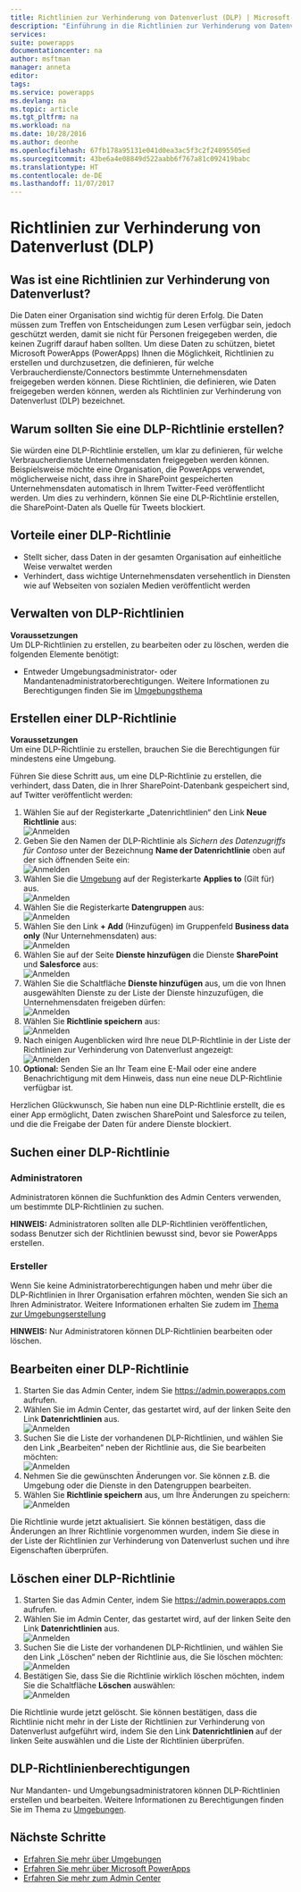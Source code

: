 ```yaml
---
title: Richtlinien zur Verhinderung von Datenverlust (DLP) | Microsoft-Dokumentation
description: "Einführung in die Richtlinien zur Verhinderung von Datenverlust für Microsoft PowerApps."
services: 
suite: powerapps
documentationcenter: na
author: msftman
manager: anneta
editor: 
tags: 
ms.service: powerapps
ms.devlang: na
ms.topic: article
ms.tgt_pltfrm: na
ms.workload: na
ms.date: 10/28/2016
ms.author: deonhe
ms.openlocfilehash: 67fb178a95131e041d0ea3ac5f3c2f24095505ed
ms.sourcegitcommit: 43be6a4e08849d522aabb6f767a81c092419babc
ms.translationtype: HT
ms.contentlocale: de-DE
ms.lasthandoff: 11/07/2017
---
```

# <a name="data-loss-prevention-dlp-policies"></a>Richtlinien zur Verhinderung von Datenverlust (DLP)
## <a name="what-is-a-data-loss-prevention-policy"></a>Was ist eine Richtlinien zur Verhinderung von Datenverlust?
Die Daten einer Organisation sind wichtig für deren Erfolg. Die Daten müssen zum Treffen von Entscheidungen zum Lesen verfügbar sein, jedoch geschützt werden, damit sie nicht für Personen freigegeben werden, die keinen Zugriff darauf haben sollten. Um diese Daten zu schützen, bietet Microsoft PowerApps (PowerApps) Ihnen die Möglichkeit, Richtlinien zu erstellen und durchzusetzen, die definieren, für welche Verbraucherdienste/Connectors bestimmte Unternehmensdaten freigegeben werden können. Diese Richtlinien, die definieren, wie Daten freigegeben werden können, werden als Richtlinien zur Verhinderung von Datenverlust (DLP) bezeichnet.  

## <a name="why-create-a-dlp-policy"></a>Warum sollten Sie eine DLP-Richtlinie erstellen?
Sie würden eine DLP-Richtlinie erstellen, um klar zu definieren, für welche Verbraucherdienste Unternehmensdaten freigegeben werden können. Beispielsweise möchte eine Organisation, die PowerApps verwendet, möglicherweise nicht, dass ihre in SharePoint gespeicherten Unternehmensdaten automatisch in Ihrem Twitter-Feed veröffentlicht werden. Um dies zu verhindern, können Sie eine DLP-Richtlinie erstellen, die SharePoint-Daten als Quelle für Tweets blockiert.

## <a name="benefits-of-a-dlp-policy"></a>Vorteile einer DLP-Richtlinie
* Stellt sicher, dass Daten in der gesamten Organisation auf einheitliche Weise verwaltet werden  
* Verhindert, dass wichtige Unternehmensdaten versehentlich in Diensten wie auf Webseiten von sozialen Medien veröffentlicht werden   

## <a name="managing-dlp-policies"></a>Verwalten von DLP-Richtlinien
**Voraussetzungen**  
Um DLP-Richtlinien zu erstellen, zu bearbeiten oder zu löschen, werden die folgenden Elemente benötigt:

* Entweder Umgebungsadministrator- oder Mandantenadministratorberechtigungen. Weitere Informationen zu Berechtigungen finden Sie im [Umgebungsthema](environments-administration.md)

## <a name="create-a-dlp-policy"></a>Erstellen einer DLP-Richtlinie
**Voraussetzungen**  
Um eine DLP-Richtlinie zu erstellen, brauchen Sie die Berechtigungen für mindestens eine Umgebung.  

Führen Sie diese Schritt aus, um eine DLP-Richtlinie zu erstellen, die verhindert, dass Daten, die in Ihrer SharePoint-Datenbank gespeichert sind, auf Twitter veröffentlicht werden:  

1. Wählen Sie auf der Registerkarte „Datenrichtlinien“ den Link **Neue Richtlinie** aus:  
   ![Anmelden](./media/prevent-data-loss/create-policy-1.png)    
2. Geben Sie den Namen der DLP-Richtlinie als *Sichern des Datenzugriffs für Contoso* unter der Bezeichnung **Name der Datenrichtlinie** oben auf der sich öffnenden Seite ein:   
   ![Anmelden](./media/prevent-data-loss/create-policy-2.png)  
3. Wählen Sie die [Umgebung](environments-administration.md) auf der Registerkarte **Applies to** (Gilt für) aus.  
   ![Anmelden](./media/prevent-data-loss/create-policy-3.png)  
4. Wählen Sie die Registerkarte **Datengruppen** aus:  
   ![Anmelden](./media/prevent-data-loss/create-policy-4.png)  
5. Wählen Sie den Link **+ Add** (Hinzufügen) im Gruppenfeld **Business data only** (Nur Unternehmensdaten) aus:    
   ![Anmelden](./media/prevent-data-loss/create-policy-5.png)  
6. Wählen Sie auf der Seite **Dienste hinzufügen** die Dienste **SharePoint** und **Salesforce** aus:  
   ![Anmelden](./media/prevent-data-loss/create-policy-6.png)  
7. Wählen Sie die Schaltfläche **Dienste hinzufügen** aus, um die von Ihnen ausgewählten Dienste zu der Liste der Dienste hinzuzufügen, die Unternehmensdaten freigeben dürfen:    
   ![Anmelden](./media/prevent-data-loss/create-policy-7.png)  
8. Wählen Sie **Richtlinie speichern** aus:  
   ![Anmelden](./media/prevent-data-loss/create-policy-8.png)  
9. Nach einigen Augenblicken wird Ihre neue DLP-Richtlinie in der Liste der Richtlinien zur Verhinderung von Datenverlust angezeigt:  
   ![Anmelden](./media/prevent-data-loss/create-policy-9.png)  
10. **Optional:** Senden Sie an Ihr Team eine E-Mail oder eine andere Benachrichtigung mit dem Hinweis, dass nun eine neue DLP-Richtlinie verfügbar ist.

Herzlichen Glückwunsch, Sie haben nun eine DLP-Richtlinie erstellt, die es einer App ermöglicht, Daten zwischen SharePoint und Salesforce zu teilen, und die die Freigabe der Daten für andere Dienste blockiert.  

## <a name="find-a-dlp-policy"></a>Suchen einer DLP-Richtlinie
### <a name="admins"></a>Administratoren
Administratoren können die Suchfunktion des Admin Centers verwenden, um bestimmte DLP-Richtlinien zu suchen.  

**HINWEIS:** Administratoren sollten alle DLP-Richtlinien veröffentlichen, sodass Benutzer sich der Richtlinien bewusst sind, bevor sie PowerApps erstellen.

### <a name="makers"></a>Ersteller
Wenn Sie keine Administratorberechtigungen haben und mehr über die DLP-Richtlinien in Ihrer Organisation erfahren möchten, wenden Sie sich an Ihren Administrator. Weitere Informationen erhalten Sie zudem im [Thema zur Umgebungserstellung](environments-overview.md)  

**HINWEIS:** Nur Administratoren können DLP-Richtlinien bearbeiten oder löschen.  

## <a name="edit-a-dlp-policy"></a>Bearbeiten einer DLP-Richtlinie
1. Starten Sie das Admin Center, indem Sie https://admin.powerapps.com aufrufen.   
2. Wählen Sie im Admin Center, das gestartet wird, auf der linken Seite den Link **Datenrichtlinien** aus.  
   ![Anmelden](./media/prevent-data-loss/2.png)  
3. Suchen Sie die Liste der vorhandenen DLP-Richtlinien, und wählen Sie den Link „Bearbeiten“ neben der Richtlinie aus, die Sie bearbeiten möchten:  
   ![Anmelden](./media/prevent-data-loss/3.png)  
4. Nehmen Sie die gewünschten Änderungen vor. Sie können z.B. die Umgebung oder die Dienste in den Datengruppen bearbeiten.  
5. Wählen Sie **Richtlinie speichern** aus, um Ihre Änderungen zu speichern:  
   ![Anmelden](./media/prevent-data-loss/create-policy-8.png)  

Die Richtlinie wurde jetzt aktualisiert. Sie können bestätigen, dass die Änderungen an Ihrer Richtlinie vorgenommen wurden, indem Sie diese in der Liste der Richtlinien zur Verhinderung von Datenverlust suchen und ihre Eigenschaften überprüfen.   

## <a name="delete-a-dlp-policy"></a>Löschen einer DLP-Richtlinie
1. Starten Sie das Admin Center, indem Sie https://admin.powerapps.com aufrufen.    
2. Wählen Sie im Admin Center, das gestartet wird, auf der linken Seite den Link **Datenrichtlinien** aus.  
   ![Anmelden](./media/prevent-data-loss/2.png)  
3. Suchen Sie die Liste der vorhandenen DLP-Richtlinien, und wählen Sie den Link „Löschen“ neben der Richtlinie aus, die Sie löschen möchten:  
   ![Anmelden](./media/prevent-data-loss/3-delete.png)  
4. Bestätigen Sie, dass Sie die Richtlinie wirklich löschen möchten, indem Sie die Schaltfläche **Löschen** auswählen:  
   ![Anmelden](./media/prevent-data-loss/4.png)  

Die Richtlinie wurde jetzt gelöscht. Sie können bestätigen, dass die Richtlinie nicht mehr in der Liste der Richtlinien zur Verhinderung von Datenverlust aufgeführt wird, indem Sie den Link **Datenrichtlinien** auf der linken Seite auswählen und die Liste der Richtlinien überprüfen.   

## <a name="dlp-policy-permissions"></a>DLP-Richtlinienberechtigungen
Nur Mandanten- und Umgebungsadministratoren können DLP-Richtlinien erstellen und bearbeiten. Weitere Informationen zu Berechtigungen finden Sie im Thema zu [Umgebungen](environments-administration.md).  

## <a name="next-steps"></a>Nächste Schritte
* [Erfahren Sie mehr über Umgebungen](environments-administration.md)  
* [Erfahren Sie mehr über Microsoft PowerApps](getting-started.md)  
* [Erfahren Sie mehr zum Admin Center](introduction-to-the-admin-center.md)  

